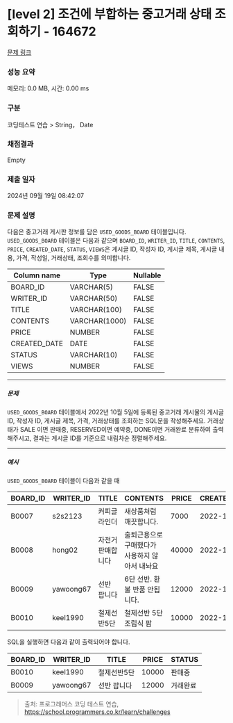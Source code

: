 # [level 2] 조건에 부합하는 중고거래 상태 조회하기 - 164672 

[문제 링크](https://school.programmers.co.kr/learn/courses/30/lessons/164672) 

### 성능 요약

메모리: 0.0 MB, 시간: 0.00 ms

### 구분

코딩테스트 연습 > String， Date

### 채점결과

Empty

### 제출 일자

2024년 09월 19일 08:42:07

### 문제 설명

<p style="user-select: auto !important;">다음은 중고거래 게시판 정보를 담은 <code style="user-select: auto !important;">USED_GOODS_BOARD</code> 테이블입니다. <code style="user-select: auto !important;">USED_GOODS_BOARD</code> 테이블은 다음과 같으며 <code style="user-select: auto !important;">BOARD_ID</code>, <code style="user-select: auto !important;">WRITER_ID</code>, <code style="user-select: auto !important;">TITLE</code>, <code style="user-select: auto !important;">CONTENTS</code>, <code style="user-select: auto !important;">PRICE</code>, <code style="user-select: auto !important;">CREATED_DATE</code>, <code style="user-select: auto !important;">STATUS</code>, <code style="user-select: auto !important;">VIEWS</code>은 게시글 ID, 작성자 ID, 게시글 제목, 게시글 내용, 가격, 작성일, 거래상태, 조회수를 의미합니다.</p>
<table class="table" style="user-select: auto !important;">
        <thead style="user-select: auto !important;"><tr style="user-select: auto !important;">
<th style="user-select: auto !important;">Column name</th>
<th style="user-select: auto !important;">Type</th>
<th style="user-select: auto !important;">Nullable</th>
</tr>
</thead>
        <tbody style="user-select: auto !important;"><tr style="user-select: auto !important;">
<td style="user-select: auto !important;">BOARD_ID</td>
<td style="user-select: auto !important;">VARCHAR(5)</td>
<td style="user-select: auto !important;">FALSE</td>
</tr>
<tr style="user-select: auto !important;">
<td style="user-select: auto !important;">WRITER_ID</td>
<td style="user-select: auto !important;">VARCHAR(50)</td>
<td style="user-select: auto !important;">FALSE</td>
</tr>
<tr style="user-select: auto !important;">
<td style="user-select: auto !important;">TITLE</td>
<td style="user-select: auto !important;">VARCHAR(100)</td>
<td style="user-select: auto !important;">FALSE</td>
</tr>
<tr style="user-select: auto !important;">
<td style="user-select: auto !important;">CONTENTS</td>
<td style="user-select: auto !important;">VARCHAR(1000)</td>
<td style="user-select: auto !important;">FALSE</td>
</tr>
<tr style="user-select: auto !important;">
<td style="user-select: auto !important;">PRICE</td>
<td style="user-select: auto !important;">NUMBER</td>
<td style="user-select: auto !important;">FALSE</td>
</tr>
<tr style="user-select: auto !important;">
<td style="user-select: auto !important;">CREATED_DATE</td>
<td style="user-select: auto !important;">DATE</td>
<td style="user-select: auto !important;">FALSE</td>
</tr>
<tr style="user-select: auto !important;">
<td style="user-select: auto !important;">STATUS</td>
<td style="user-select: auto !important;">VARCHAR(10)</td>
<td style="user-select: auto !important;">FALSE</td>
</tr>
<tr style="user-select: auto !important;">
<td style="user-select: auto !important;">VIEWS</td>
<td style="user-select: auto !important;">NUMBER</td>
<td style="user-select: auto !important;">FALSE</td>
</tr>
</tbody>
      </table>
<hr style="user-select: auto !important;">

<h5 style="user-select: auto !important;">문제</h5>

<p style="user-select: auto !important;"><code style="user-select: auto !important;">USED_GOODS_BOARD</code> 테이블에서 2022년 10월 5일에 등록된 중고거래 게시물의 게시글 ID, 작성자 ID, 게시글 제목, 가격, 거래상태를 조회하는 SQL문을 작성해주세요. 거래상태가 SALE 이면 판매중, RESERVED이면 예약중, DONE이면 거래완료 분류하여 출력해주시고, 결과는 게시글 ID를 기준으로 내림차순 정렬해주세요.</p>

<hr style="user-select: auto !important;">

<h5 style="user-select: auto !important;">예시</h5>

<p style="user-select: auto !important;"><code style="user-select: auto !important;">USED_GOODS_BOARD</code> 테이블이 다음과 같을 때</p>
<table class="table" style="user-select: auto !important;">
        <thead style="user-select: auto !important;"><tr style="user-select: auto !important;">
<th style="user-select: auto !important;">BOARD_ID</th>
<th style="user-select: auto !important;">WRITER_ID</th>
<th style="user-select: auto !important;">TITLE</th>
<th style="user-select: auto !important;">CONTENTS</th>
<th style="user-select: auto !important;">PRICE</th>
<th style="user-select: auto !important;">CREATED_DATE</th>
<th style="user-select: auto !important;">STATUS</th>
<th style="user-select: auto !important;">VIEWS</th>
</tr>
</thead>
        <tbody style="user-select: auto !important;"><tr style="user-select: auto !important;">
<td style="user-select: auto !important;">B0007</td>
<td style="user-select: auto !important;">s2s2123</td>
<td style="user-select: auto !important;">커피글라인더</td>
<td style="user-select: auto !important;">새상품처럼 깨끗합니다.</td>
<td style="user-select: auto !important;">7000</td>
<td style="user-select: auto !important;">2022-10-04</td>
<td style="user-select: auto !important;">DONE</td>
<td style="user-select: auto !important;">210</td>
</tr>
<tr style="user-select: auto !important;">
<td style="user-select: auto !important;">B0008</td>
<td style="user-select: auto !important;">hong02</td>
<td style="user-select: auto !important;">자전거 판매합니다</td>
<td style="user-select: auto !important;">출퇴근용으로 구매했다가 사용하지 않아서 내놔요</td>
<td style="user-select: auto !important;">40000</td>
<td style="user-select: auto !important;">2022-10-04</td>
<td style="user-select: auto !important;">SALE</td>
<td style="user-select: auto !important;">301</td>
</tr>
<tr style="user-select: auto !important;">
<td style="user-select: auto !important;">B0009</td>
<td style="user-select: auto !important;">yawoong67</td>
<td style="user-select: auto !important;">선반 팝니다</td>
<td style="user-select: auto !important;">6단 선반. 환불 반품 안됩니다.</td>
<td style="user-select: auto !important;">12000</td>
<td style="user-select: auto !important;">2022-10-05</td>
<td style="user-select: auto !important;">DONE</td>
<td style="user-select: auto !important;">202</td>
</tr>
<tr style="user-select: auto !important;">
<td style="user-select: auto !important;">B0010</td>
<td style="user-select: auto !important;">keel1990</td>
<td style="user-select: auto !important;">철제선반5단</td>
<td style="user-select: auto !important;">철제선반 5단 조립식 팜</td>
<td style="user-select: auto !important;">10000</td>
<td style="user-select: auto !important;">2022-10-05</td>
<td style="user-select: auto !important;">SALE</td>
<td style="user-select: auto !important;">194</td>
</tr>
</tbody>
      </table>
<p style="user-select: auto !important;">SQL을 실행하면 다음과 같이 출력되어야 합니다.</p>
<table class="table" style="user-select: auto !important;">
        <thead style="user-select: auto !important;"><tr style="user-select: auto !important;">
<th style="user-select: auto !important;">BOARD_ID</th>
<th style="user-select: auto !important;">WRITER_ID</th>
<th style="user-select: auto !important;">TITLE</th>
<th style="user-select: auto !important;">PRICE</th>
<th style="user-select: auto !important;">STATUS</th>
</tr>
</thead>
        <tbody style="user-select: auto !important;"><tr style="user-select: auto !important;">
<td style="user-select: auto !important;">B0010</td>
<td style="user-select: auto !important;">keel1990</td>
<td style="user-select: auto !important;">철제선반5단</td>
<td style="user-select: auto !important;">10000</td>
<td style="user-select: auto !important;">판매중</td>
</tr>
<tr style="user-select: auto !important;">
<td style="user-select: auto !important;">B0009</td>
<td style="user-select: auto !important;">yawoong67</td>
<td style="user-select: auto !important;">선반 팝니다</td>
<td style="user-select: auto !important;">12000</td>
<td style="user-select: auto !important;">거래완료</td>
</tr>
</tbody>
      </table>

> 출처: 프로그래머스 코딩 테스트 연습, https://school.programmers.co.kr/learn/challenges